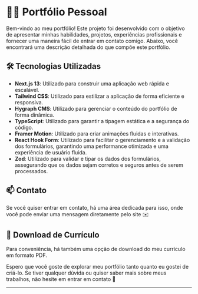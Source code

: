 # 👨‍💻 Portfólio Pessoal

Bem-vindo ao meu portfólio! Este projeto foi desenvolvido com o objetivo de apresentar minhas habilidades, projetos, experiências profissionais e fornecer uma maneira fácil de entrar em contato comigo. Abaixo, você encontrará uma descrição detalhada do que compõe este portfólio.

## 🛠️ Tecnologias Utilizadas

- **Next.js 13**: Utilizado para construir uma aplicação web rápida e escalável.
- **Tailwind CSS**: Utilizado para estilizar a aplicação de forma eficiente e responsiva.
- **Hygraph CMS**: Utilizado para gerenciar o conteúdo do portfólio de forma dinâmica.
- **TypeScript**: Utilizado para garantir a tipagem estática e a segurança do código.
- **Framer Motion**: Utilizado para criar animações fluidas e interativas.
- **React Hook Form**: Utilizado para facilitar o gerenciamento e a validação dos formulários, garantindo uma performance otimizada e uma experiência de usuário fluida.
- **Zod**: Utilizado para validar e tipar os dados dos formulários, assegurando que os dados sejam corretos e seguros antes de serem processados.

## 📫 Contato

Se você quiser entrar em contato, há uma área dedicada para isso, onde você pode enviar uma mensagem diretamente pelo site ✉️

## 📄 Download de Currículo

Para conveniência, há também uma opção de download do meu currículo em formato PDF.

Espero que você goste de explorar meu portfólio tanto quanto eu gostei de criá-lo. Se tiver qualquer dúvida ou quiser saber mais sobre meus trabalhos, não hesite em entrar em contato 🚀

---

